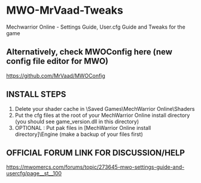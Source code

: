 # MWO-MrVaad-Tweaks
Mechwarrior Online - Settings Guide, User.cfg Guide and Tweaks for the game

## Alternatively, check MWOConfig here (new config file editor for MWO)
https://github.com/MrVaad/MWOConfig

## INSTALL STEPS
1. Delete your shader cache in \Saved Games\MechWarrior Online\Shaders
2. Put the cfg files at the root of your MechWarrior Online install directory (you should see game_version.dll in this directory)
3. OPTIONAL : Put pak files in [MechWarrior Online install directory]\Engine (make a backup of your files first)

## OFFICIAL FORUM LINK FOR DISCUSSION/HELP
https://mwomercs.com/forums/topic/273645-mwo-settings-guide-and-usercfg/page__st__100
